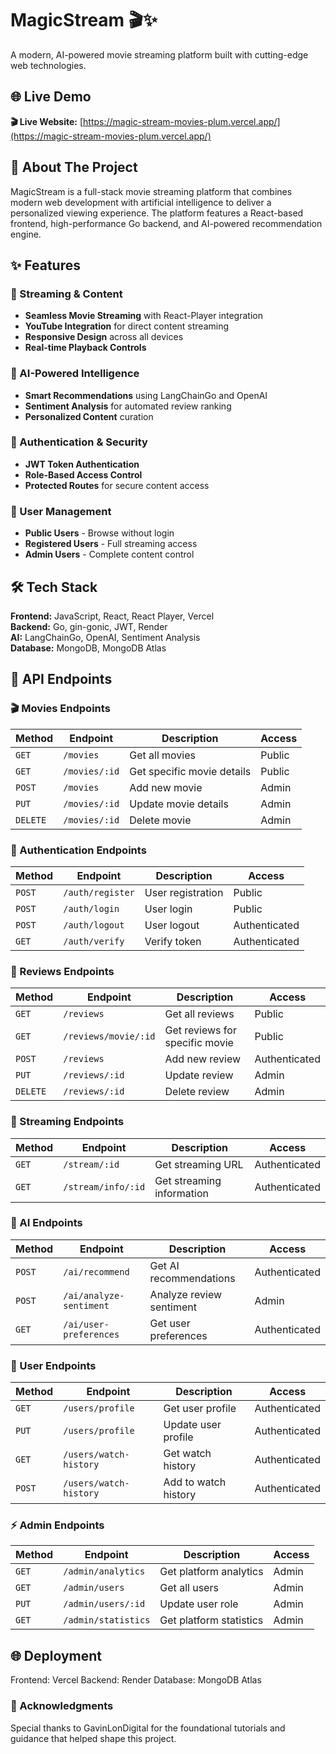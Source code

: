 # MagicStream 🎬✨

A modern, AI-powered movie streaming platform built with cutting-edge web technologies.

## 🌐 Live Demo

**🎬 Live Website:** [https://magic-stream-movies-plum.vercel.app/](https://magic-stream-movies-plum.vercel.app/)

## 🚀 About The Project

MagicStream is a full-stack movie streaming platform that combines modern web development with artificial intelligence to deliver a personalized viewing experience. The platform features a React-based frontend, high-performance Go backend, and AI-powered recommendation engine.

## ✨ Features

### 🎥 Streaming & Content
- **Seamless Movie Streaming** with React-Player integration
- **YouTube Integration** for direct content streaming
- **Responsive Design** across all devices
- **Real-time Playback Controls**

### 🤖 AI-Powered Intelligence
- **Smart Recommendations** using LangChainGo and OpenAI
- **Sentiment Analysis** for automated review ranking
- **Personalized Content** curation

### 🔐 Authentication & Security
- **JWT Token Authentication**
- **Role-Based Access Control**
- **Protected Routes** for secure content access

### 👥 User Management
- **Public Users** - Browse without login
- **Registered Users** - Full streaming access
- **Admin Users** - Complete content control

## 🛠 Tech Stack

**Frontend:** JavaScript, React, React Player, Vercel  
**Backend:** Go, gin-gonic, JWT, Render  
**AI:** LangChainGo, OpenAI, Sentiment Analysis  
**Database:** MongoDB, MongoDB Atlas

## 🔧 API Endpoints

### 🎬 Movies Endpoints

| Method | Endpoint | Description | Access |
|--------|----------|-------------|---------|
| `GET` | `/movies` | Get all movies | Public |
| `GET` | `/movies/:id` | Get specific movie details | Public |
| `POST` | `/movies` | Add new movie | Admin |
| `PUT` | `/movies/:id` | Update movie details | Admin |
| `DELETE` | `/movies/:id` | Delete movie | Admin |

### 🔐 Authentication Endpoints

| Method | Endpoint | Description | Access |
|--------|----------|-------------|---------|
| `POST` | `/auth/register` | User registration | Public |
| `POST` | `/auth/login` | User login | Public |
| `POST` | `/auth/logout` | User logout | Authenticated |
| `GET` | `/auth/verify` | Verify token | Authenticated |

### 📝 Reviews Endpoints

| Method | Endpoint | Description | Access |
|--------|----------|-------------|---------|
| `GET` | `/reviews` | Get all reviews | Public |
| `GET` | `/reviews/movie/:id` | Get reviews for specific movie | Public |
| `POST` | `/reviews` | Add new review | Authenticated |
| `PUT` | `/reviews/:id` | Update review | Admin |
| `DELETE` | `/reviews/:id` | Delete review | Admin |

### 🎯 Streaming Endpoints

| Method | Endpoint | Description | Access |
|--------|----------|-------------|---------|
| `GET` | `/stream/:id` | Get streaming URL | Authenticated |
| `GET` | `/stream/info/:id` | Get streaming information | Authenticated |

### 🤖 AI Endpoints

| Method | Endpoint | Description | Access |
|--------|----------|-------------|---------|
| `POST` | `/ai/recommend` | Get AI recommendations | Authenticated |
| `POST` | `/ai/analyze-sentiment` | Analyze review sentiment | Admin |
| `GET` | `/ai/user-preferences` | Get user preferences | Authenticated |

### 👤 User Endpoints

| Method | Endpoint | Description | Access |
|--------|----------|-------------|---------|
| `GET` | `/users/profile` | Get user profile | Authenticated |
| `PUT` | `/users/profile` | Update user profile | Authenticated |
| `GET` | `/users/watch-history` | Get watch history | Authenticated |
| `POST` | `/users/watch-history` | Add to watch history | Authenticated |

### ⚡ Admin Endpoints

| Method | Endpoint | Description | Access |
|--------|----------|-------------|---------|
| `GET` | `/admin/analytics` | Get platform analytics | Admin |
| `GET` | `/admin/users` | Get all users | Admin |
| `PUT` | `/admin/users/:id` | Update user role | Admin |
| `GET` | `/admin/statistics` | Get platform statistics | Admin |

## 🌐 Deployment
Frontend: Vercel
Backend: Render
Database: MongoDB Atlas

### 🙏 Acknowledgments 
Special thanks to GavinLonDigital for the foundational tutorials and guidance that helped shape this project.









